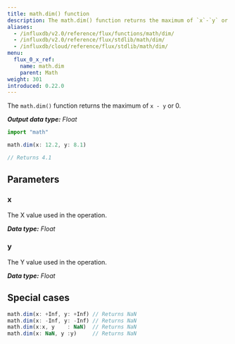 ```yaml
---
title: math.dim() function
description: The math.dim() function returns the maximum of `x`-`y` or 0.
aliases:
  - /influxdb/v2.0/reference/flux/functions/math/dim/
  - /influxdb/v2.0/reference/flux/stdlib/math/dim/
  - /influxdb/cloud/reference/flux/stdlib/math/dim/
menu:
  flux_0_x_ref:
    name: math.dim
    parent: Math
weight: 301
introduced: 0.22.0
---
```


The `math.dim()` function returns the maximum of `x - y` or 0.

_**Output data type:** Float_

```js
import "math"

math.dim(x: 12.2, y: 8.1)

// Returns 4.1
```

## Parameters

### x
The X value used in the operation.

_**Data type:** Float_

### y
The Y value used in the operation.

_**Data type:** Float_

## Special cases
```js
math.dim(x: +Inf, y: +Inf) // Returns NaN
math.dim(x: -Inf, y: -Inf) // Returns NaN
math.dim(x:x, y    : NaN)  // Returns NaN
math.dim(x: NaN, y :y)     // Returns NaN
```
